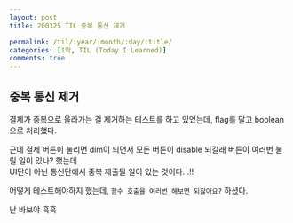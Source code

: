 ```yaml
---
layout: post
title: 200325 TIL 중복 통신 제거

permalink: /til/:year/:month/:day/:title/
categories: [1막, TIL (Today I Learned)]
comments: true
---
```


## 중복 통신 제거 

결제가 중복으로 올라가는 걸 제거하는 테스트를 하고 있었는데,
flag를 달고 boolean으로 처리했다. 

근데 결제 버튼이 눌리면 dim이 되면서 모든 버튼이 disable 되길래 버튼이 여러번 눌릴 일이 있나? 했는데  
UI단이 아닌 통신단에서 중복 제출될 일이 있는 것이다...!! 

어떻게 테스트해야하지 했는데, `함수 호출을 여러번 해보면 되잖아요?` 하셨다. 

난 바보야 흑흑 
